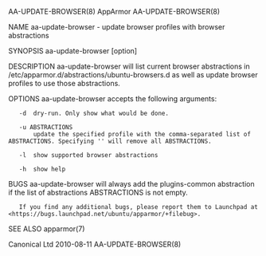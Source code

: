 AA-UPDATE-BROWSER(8)                                                                     AppArmor                                                                     AA-UPDATE-BROWSER(8)

NAME
       aa-update-browser - update browser profiles with browser abstractions

SYNOPSIS
       aa-update-browser [option] <profile>

DESCRIPTION
       aa-update-browser will list current browser abstractions in /etc/apparmor.d/abstractions/ubuntu-browsers.d as well as update browser profiles to use those abstractions.

OPTIONS
       aa-update-browser accepts the following arguments:

       -d  dry-run. Only show what would be done.

       -u ABSTRACTIONS
           update the specified profile with the comma-separated list of ABSTRACTIONS. Specifying '' will remove all ABSTRACTIONS.

       -l  show supported browser abstractions

       -h  show help

BUGS
       aa-update-browser will always add the plugins-common abstraction if the list of abstractions ABSTRACTIONS is not empty.

       If you find any additional bugs, please report them to Launchpad at <https://bugs.launchpad.net/ubuntu/apparmor/+filebug>.

SEE ALSO
       apparmor(7)

Canonical Ltd                                                                           2010-08-11                                                                    AA-UPDATE-BROWSER(8)

